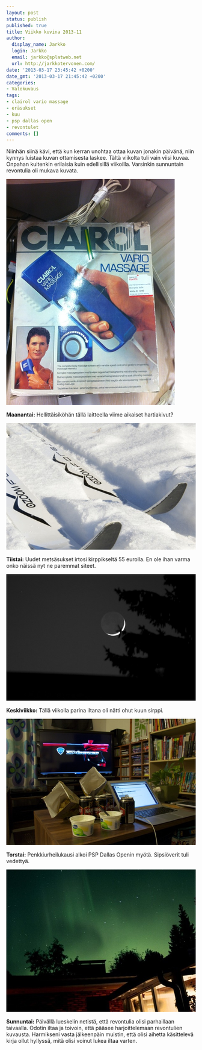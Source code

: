 ```yaml
---
layout: post
status: publish
published: true
title: Viikko kuvina 2013-11
author:
  display_name: Jarkko
  login: Jarkko
  email: jarkko@splatweb.net
  url: http://jarkkotervonen.com/
date: '2013-03-17 23:45:42 +0200'
date_gmt: '2013-03-17 21:45:42 +0200'
categories:
- Valokuvaus
tags:
- clairol vario massage
- eräsukset
- kuu
- psp dallas open
- revontulet
comments: []
---
```

Niinhän siinä kävi, että kun kerran unohtaa ottaa kuvan jonakin päivänä, niin kynnys luistaa kuvan ottamisesta laskee. Tältä viikolta tuli vain viisi kuvaa. Onpahan kuitenkin erilaisia kuin edellisillä viikoilla. Varsinkin sunnuntain revontulia oli mukava kuvata.

<amp-img alt="Viikko kuvina 2013-11 - Maanantai" src="/assets/img/posts/2013-11-ma.jpg">
  <noscript><img alt="Viikko kuvina 2013-11 - Maanantai" src="/assets/img/posts/2013-11-ma.jpg" /></noscript>
</amp-img>

__Maanantai:__ Hellittäisiköhän tällä laitteella viime aikaiset hartiakivut?

<amp-img alt="Viikko kuvina 2013-11 - Tiistai" src="/assets/img/posts/2013-11-ti.jpg">
  <noscript><img alt="Viikko kuvina 2013-11 - Tiistai" src="/assets/img/posts/2013-11-ti.jpg" /></noscript>
</amp-img>

__Tiistai:__ Uudet metsäsukset irtosi kirppikseltä 55 eurolla. En ole ihan varma onko näissä nyt ne paremmat siteet.

<amp-img alt="Viikko kuvina 2013-11 - Keskiviikko" src="/assets/img/posts/2013-11-ke.jpg">
  <noscript><img alt="Viikko kuvina 2013-11 - Keskiviikko" src="/assets/img/posts/2013-11-ke.jpg" /></noscript>
</amp-img>

__Keskiviikko:__ Tällä viikolla parina iltana oli nätti ohut kuun sirppi.

<amp-img alt="Viikko kuvina 2013-11 - Torstai" src="/assets/img/posts/2013-11-to.jpg">
  <noscript><img alt="Viikko kuvina 2013-11 - Torstai" src="/assets/img/posts/2013-11-to.jpg" /></noscript>
</amp-img>

__Torstai:__ Penkkiurheilukausi alkoi PSP Dallas Openin myötä. Sipsiöverit tuli vedettyä.

<amp-img alt="Viikko kuvina 2013-11 - Sunnuntai" src="/assets/img/posts/2013-10-02-revontulet-kempele.jpg">
  <noscript><img alt="Viikko kuvina 2013-11 - Sunnuntai" src="/assets/img/posts/2013-10-02-revontulet-kempele.jpg" /></noscript>
</amp-img>

__Sunnuntai:__ Päivällä lueskelin netistä, että revontulia olisi parhaillaan taivaalla. Odotin iltaa ja toivoin, että pääsee harjoittelemaan revontulien kuvausta. Harmikseni vasta jälkeenpäin muistin, että olisi aihetta käsittelevä kirja ollut hyllyssä, mitä olisi voinut lukea iltaa varten.
